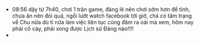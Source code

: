 - 08:56 dậy từ 7h40, chơi 1 trận game, đáng lẽ nên chơi sớm hơn để tỉnh, chưa ăn nên đói quá, ngồi lướt watch facebook tới giờ, chả có tâm trạng về Chu nữa dù tí nữa làm việc liên tục cũng đâm ra oải mà xem, hôm nay phải cố cày, phải xong được Lịch sử Đảng nào!!!!
-